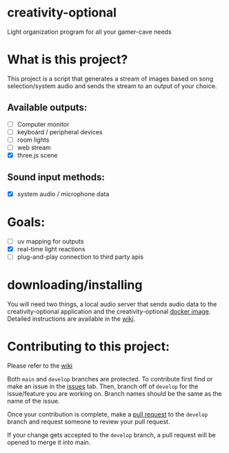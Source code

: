 # creativity-optional

Light organization program for all your gamer-cave needs

# What is this project?

This project is a script that generates a stream of images based on song selection/system audio and sends the stream to an output of your choice.

## Available outputs:

- [ ] Computer monitor
- [ ] keyboard / peripheral devices
- [ ] room lights
- [ ] web stream
- [x] three.js scene

## Sound input methods:

- [x] system audio / microphone data

# Goals:

- [ ] uv mapping for outputs
- [x] real-time light reactions
- [ ] plug-and-play connection to third party apis

# downloading/installing

You will need two things, a local audio server that sends audio data to the creativity-optional application and the creativity-optional [docker image](https://hub.docker.com/r/bcaven/creativity-optional-web).
Detailed instructions are available in the [wiki](https://github.com/BCaven/creativity-optional/wiki).

# Contributing to this project:

Please refer to the [wiki](https://github.com/BCaven/creativity-optional/wiki)

Both `main` and `develop` branches are protected. 
To contribute first find or make an issue in the [issues](https://github.com/BCaven/creativity-optional/issues) tab.
Then, branch off of `develop` for the issue/feature you are working on. Branch names should be the same as the name of the issue.

Once your contribution is complete, make a [pull request](https://github.com/BCaven/creativity-optional/pulls) to the `develop` branch and request someone to review your pull request.

If your change gets accepted to the `develop` branch, a pull request will be opened to merge it into main.
